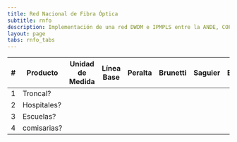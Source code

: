 ```yaml
---
title: Red Nacional de Fibra Óptica
subtitle: rnfo
description: Implementación de una red DWDM e IPMPLS entre la ANDE, COPACO y otras entidades
layout: page
tabs: rnfo_tabs
---
```


|#| Producto | Unidad de Medida| Línea Base|Peralta|Brunetti|Saguier|Esperado|
|-|--------------------|-----------------|-------- |-----------|--|-|-|
|1|Troncal?|||||||
|2|Hospitales?|||||||
|3|Escuelas?|||||||
|4|comisarias?|||||||
